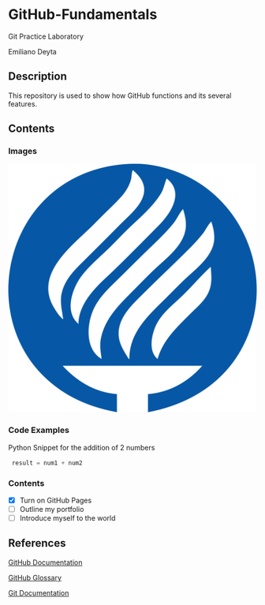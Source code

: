 # GitHub-Fundamentals

Git Practice Laboratory

Emiliano Deyta

## Description
This repository is used to show how GitHub functions and its several features.

## Contents

### Images

![Image of the Tecnológíco de Monterrey Logo](Logo_del_ITESM.svg)

### Code Examples

Python Snippet for the addition of 2 numbers

```python
 result = num1 + num2
```

### Contents

- [x] Turn on GitHub Pages
- [ ] Outline my portfolio
- [ ] Introduce myself to the world

## References
[GitHub Documentation](https://docs.github.com/en)

[GitHub Glossary](https://docs.github.com/en/get-started/learning-about-github/github-glossary)

[Git Documentation](https://git-scm.com/doc)
